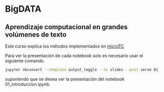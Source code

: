 # BigDATA
## Aprendizaje computacional en grandes volúmenes de texto

Este curso explica los métodos implementados en [microTC](https://github.com/ingeotec/microTC)

Para ver la presentación de cada notebook solo es necesario usar el
siguiente comando.

```bash  
jupyter nbconvert --template output_toggle --to slides --post serve 01_introduccion.ipynb
```

suponiendo que se desea ver la presentación del notebook 01_introduccion.ipynb.
